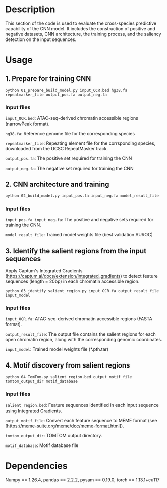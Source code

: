 # **Description**
This section of the code is used to evaluate the cross-species predictive capability of the CNN model. It includes the construction of positive and negative datasets, CNN architecture, the training process, and the saliency detection on the input sequences.

# **Usage**
## **1. Prepare for training CNN**
`python 01_prepare_build_model.py input_OCR.bed hg38.fa repeatmasker_file output_pos.fa output_neg.fa`
### **Input files**
`input_OCR.bed`: ATAC-seq-derived chromatin accessible regions (narrowPeak format).

`hg38.fa`: Reference genome file for the corresponding species

`repeatmasker_file`: Repeating element file for the corrsponding species, downloaded from the UCSC RepeatMasker track.

`output_pos.fa`: The positive set required for training the CNN

`output_neg.fa`: The negative set required for training the CNN

## **2. CNN architecture and training**
`python 02_build_model.py input_pos.fa input_neg.fa model_result_file`
### **Input files**
`input_pos.fa input_neg.fa`: The positive and negative sets required for training the CNN.

`model_result_file`: Trained model weights file (best validation AUROC) 

## **3. Identify the salient regions from the input sequences**
Apply Captum's Integrated Gradients (https://captum.ai/docs/extension/integrated_gradients) to detect feature sequences (length = 20bp) in each chromatin accessible region.

`python 03_identify_salient_region.py input_OCR.fa output_result_file input_model`
### **Input files**
`input_OCR.fa`: ATAC-seq-derived chromatin accessible regions (FASTA format).

`output_result_file`: The output file contains the salient regions for each open chromatin region, along with the corresponding genomic coordinates.

`input_model`: Trained model weights file (*.pth.tar)

## **4. Motif discovery from salient regions**
`python 04_TomTom.py salient_region.bed output_motif_file tomtom_output_dir motif_database`
### **Input files**
`salient_region.bed`: Feature sequences identified in each input sequence using Integrated Gradients.

`output_motif_file`: Convert each feature sequence to MEME format (see [https://meme-suite.org/meme/doc/meme-format.html]).

`tomtom_output_dir`: TOMTOM output directory.

`motif_database`: Motif database file

# **Dependencies**
Numpy == 1.26.4, pandas == 2.2.2, pysam == 0.19.0, torch == 1.13.1+cu117
